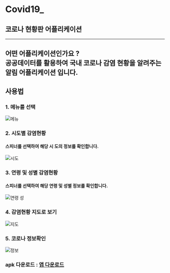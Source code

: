 # Covid19_

## 코로나 현황판 어플리케이션
-----------------------------------------------------------------------------------------
어떤 어플리케이션인가요 ?   
공공데이터를 활용하여 국내 코로나 감염 현황을 알려주는 알림 어플리케이션 입니다.
------------------------------------------------------------------------------------------

## 사용법
### 1. 메뉴를 선택
![메뉴](drawer.jpg)
### 2. 시도별 감염현황
#### 스피너를 선택하여 해당 시 도의 정보를 확인합니다.
![시도](sido.jpg)
### 3. 연령 및 성별 감염현황
#### 스피너를 선택하여 해당 연령 및 성별 정보를 확인합니다.
![연령 성](sexage.jpg)
### 4. 감염현황 지도로 보기
![지도](map.jpg)
### 5. 코로나 정보확인
![정보](info.jpg)
### apk 다운로드 : [앱 다운로드](https://drive.google.com/file/d/1YRZrlij5qceGwtip9ykL9CpZu6vbNkmL/view?usp=sharing, "앱 다운로드")

